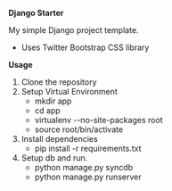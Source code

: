 **Django Starter**

My simple Django project template.

- Uses Twitter Bootstrap CSS library

**Usage**

1. Clone the repository
2. Setup Virtual Environment
    - mkdir app
    - cd app
    - virtualenv --no-site-packages root
    - source root/bin/activate
3. Install dependencies
    - pip install -r requirements.txt
4. Setup db and run.
    - python manage.py syncdb
    - python manage.py runserver 

